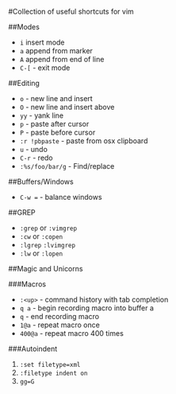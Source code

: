 #Collection of useful shortcuts for vim

##Modes

* `i` insert mode
* `a` append from marker
* `A` append from end of line
* `C-[` - exit mode

##Editing

* `o` - new line and insert
* `O` - new line and insert above
* `yy` - yank line
* `p` - paste after cursor
* `P` - paste before cursor
* `:r !pbpaste` - paste from osx clipboard
* `u` - undo
* `C-r` - redo
* `:%s/foo/bar/g` - Find/replace

##Buffers/Windows

* `C-w =` - balance windows

##GREP

* `:grep` or `:vimgrep`
* `:cw` or `:copen`
* `:lgrep` `:lvimgrep`
* `:lw` or `:lopen`

##Magic and Unicorns

###Macros

* `:<up>` - command history with tab completion
* `q a` - begin recording macro into buffer a
* `q` - end recording macro
* `1@a` - repeat macro once
* `400@a` - repeat macro 400 times

###Autoindent
1. `:set filetype=xml`
2. `:filetype indent on`
3. `gg=G`